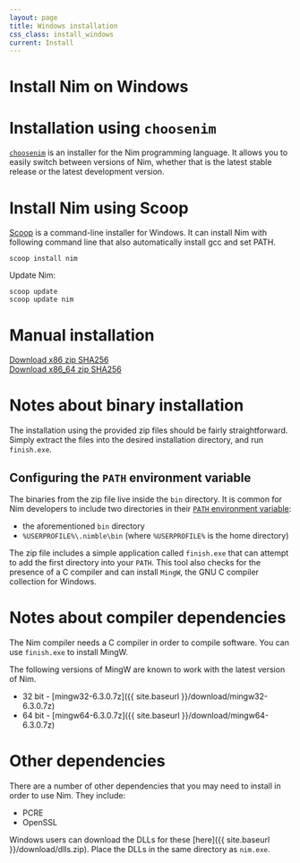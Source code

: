 ```yaml
---
layout: page
title: Windows installation
css_class: install_windows
current: Install
---
```



<h1 class="text-centered page-title main-heading">Install Nim on Windows</h1>

# Installation using ``choosenim``

[``choosenim``](https://github.com/dom96/choosenim#choosenim) is an
installer for the Nim programming language. It allows you
to easily switch between versions of Nim, whether that is the latest stable
release or the latest development version.

# Install Nim using Scoop
[Scoop](https://scoop.sh/) is a command-line installer for Windows.
It can install Nim with following command line that also automatically install gcc and set PATH.

```
scoop install nim
```

Update Nim:

```
scoop update
scoop update nim
```

# Manual installation

<div class="center">
  <a href="{{ site.baseurl }}/download/nim-{{ site.nim_version }}_x32.zip"
    class="pure-button pure-button-primary download-button">
    <i class="fa fa-file-archive-o" aria-hidden="true"></i>
    Download x86 zip
  </a>
  <a href="{{ site.baseurl }}/download/nim-{{ site.nim_version }}_x32.zip.sha256"
    class="pure-button">
    <i class="fa fa-file-text-o" aria-hidden="true"></i>
    SHA256
  </a>
</div>

<div class="center">
  <a href="{{ site.baseurl }}/download/nim-{{ site.nim_version }}_x64.zip"
    class="pure-button pure-button-primary download-button">
    <i class="fa fa-file-archive-o" aria-hidden="true"></i>
    Download x86_64 zip
  </a>
  <a href="{{ site.baseurl }}/download/nim-{{ site.nim_version }}_x64.zip.sha256"
    class="pure-button">
    <i class="fa fa-file-text-o" aria-hidden="true"></i>
    SHA256
  </a>
</div>

# Notes about binary installation

The installation using the provided zip files should be fairly
straightforward. Simply extract the files into the desired installation
directory, and run ``finish.exe``.

## Configuring the ``PATH`` environment variable

The binaries from the zip file live inside the ``bin`` directory.
It is common for Nim developers to include two directories in their
[``PATH`` environment variable](https://en.wikipedia.org/wiki/PATH_(variable)):

* the aforementioned ``bin`` directory
* ``%USERPROFILE%\.nimble\bin`` (where ``%USERPROFILE%`` is the home directory)

The zip file includes a simple application called ``finish.exe`` that can
attempt to add the first directory into your ``PATH``.
This tool also checks for the presence of a C compiler and can install ``MingW``,
the GNU C compiler collection for Windows.

# Notes about compiler dependencies

The Nim compiler needs a C compiler in order to compile software. You can
use ``finish.exe`` to install MingW.

The following versions of MingW are known to work with the latest version of
Nim.

<!-- TODO: Instructions on what to do with these 7z files? -->

* 32 bit - [mingw32-6.3.0.7z]({{ site.baseurl }}/download/mingw32-6.3.0.7z)
* 64 bit - [mingw64-6.3.0.7z]({{ site.baseurl }}/download/mingw64-6.3.0.7z)

# Other dependencies

There are a number of other dependencies that you may need to install in order
to use Nim. They include:

* PCRE
* OpenSSL

Windows users can download the DLLs for these
[here]({{ site.baseurl }}/download/dlls.zip).  Place the DLLs in the same
directory as `nim.exe`.
